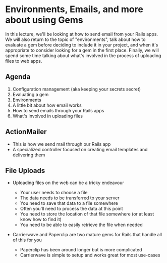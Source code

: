 # Environments, Emails, and more about using Gems
In this lecture, we'll be looking at how to send email from your Rails apps.  We will also return to the topic of "environments", talk about how to evaluate a gem before deciding to include it in your project, and when it's appropriate to consider looking for a gem in the first place.  Finally, we will spend some time talking about what's involved in the process of uploading files to web apps.

## Agenda

  1. Configuration management (aka keeping your secrets secret)
  2. Evaluating a gem
  3. Environments
  4. A little bit about how email works
  5. How to send emails through your Rails apps
  6. What's involved in uploading files

## ActionMailer
- This is how we send mail through our Rails app
- A specialized controller focused on creating email templates and delivering them

## File Uploads

- Uploading files on the web can be a tricky endeavour
  - Your user needs to choose a file
  - The data needs to be transferred to your server
  - You need to save that data to a file somewhere
  - Often you'll need to process the data at this point
  - You need to store the location of that file somewhere (or at least know how to find it)
  - You need to be able to easily retrieve the file when needed

- Carrierwave and Paperclip are two mature gems for Rails that handle all of this for you
  - Paperclip has been around longer but is more complicated
  - Carrierwave is simple to setup and works great for most use-cases
